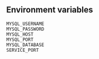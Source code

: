 ## Environment variables

```
MYSQL_USERNAME
MYSQL_PASSWORD
MYSQL_HOST
MYSQL_PORT
MYSQL_DATABASE
SERVICE_PORT
```
